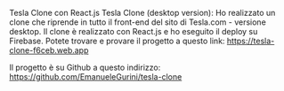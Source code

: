 Tesla Clone con React.js
Tesla Clone (desktop version):
Ho realizzato un clone che riprende in tutto il front-end del sito di Tesla.com - versione desktop. Il clone è realizzato con React.js e ho eseguito il deploy su Firebase. Potete trovare e provare il progetto a questo link: https://tesla-clone-f6ceb.web.app

Il progetto è su Github a questo indirizzo: https://github.com/EmanueleGurini/tesla-clone
